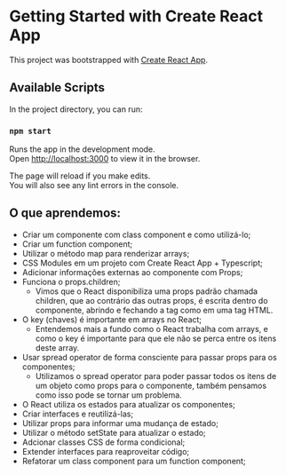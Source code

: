 # Getting Started with Create React App

This project was bootstrapped with [Create React App](https://github.com/facebook/create-react-app).

## Available Scripts

In the project directory, you can run:

### `npm start`

Runs the app in the development mode.\
Open [http://localhost:3000](http://localhost:3000) to view it in the browser.

The page will reload if you make edits.\
You will also see any lint errors in the console.

## O que aprendemos: 

- Criar um componente com class component e como utilizá-lo;
- Criar um function component;
- Utilizar o método map para renderizar arrays;
- CSS Modules em um projeto com Create React App + Typescript;
- Adicionar informações externas ao componente com Props;
- Funciona o props.children;
    - Vimos que o React disponibiliza uma props padrão chamada children, que ao contrário das outras props, é escrita dentro do componente, abrindo e fechando a tag como em uma tag HTML.
- O key (chaves) é importante em arrays no React;
    - Entendemos mais a fundo como o React trabalha com arrays, e como o key é importante para que ele não se perca entre os itens deste array.
- Usar spread operator de forma consciente para passar props para os componentes;
    - Utilizamos o spread operator para poder passar todos os itens de um objeto como props para o componente, também pensamos como isso pode se tornar um problema.
- O React utiliza os estados para atualizar os componentes;
- Criar interfaces e reutilizá-las;
- Utilizar props para informar uma mudança de estado;
- Utilizar o método setState para atualizar o estado;
- Adcionar classes CSS de forma condicional;
- Extender interfaces para reaproveitar código;
- Refatorar um class component para um function component;